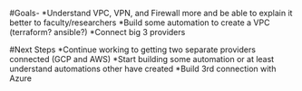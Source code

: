 #Goals-
*Understand VPC, VPN, and Firewall more and be able to explain it better to faculty/researchers
*Build some automation to create a VPC (terraform? ansible?)
*Connect big 3 providers

#Next Steps
*Continue working to getting two separate providers connected (GCP and AWS)
*Start building some automation or at least understand automations other have created
*Build 3rd connection with Azure